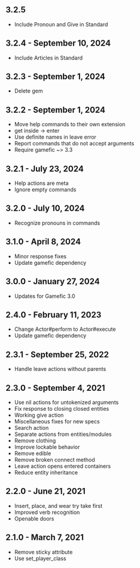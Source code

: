 ## 3.2.5
- Include Pronoun and Give in Standard

## 3.2.4 - September 10, 2024
- Include Articles in Standard

## 3.2.3 - September 1, 2024
- Delete gem

## 3.2.2 - September 1, 2024
- Move help commands to their own extension
- get inside -> enter
- Use definite names in leave error
- Report commands that do not accept arguments
- Require gamefic ~> 3.3

## 3.2.1 - July 23, 2024
- Help actions are meta
- Ignore empty commands

## 3.2.0 - July 10, 2024
- Recognize pronouns in commands

## 3.1.0 - April 8, 2024
- Minor response fixes
- Update gamefic dependency

## 3.0.0 - January 27, 2024
- Updates for Gamefic 3.0

## 2.4.0 - February 11, 2023
- Change Actor#perform to Actor#execute
- Update gamefic dependency

## 2.3.1 - September 25, 2022
- Handle leave actions without parents

## 2.3.0 - September 4, 2021
- Use nil actions for untokenized arguments
- Fix response to closing closed entities
- Working give action
- Miscellaneous fixes for new specs
- Search action
- Separate actions from entities/modules
- Remove clothing
- Improve lockable behavior
- Remove edible
- Remove broken connect method
- Leave action opens entered containers
- Reduce entity inheritance

## 2.2.0 - June 21, 2021
- Insert, place, and wear try take first
- Improved verb recognition
- Openable doors

## 2.1.0 - March 7, 2021
- Remove sticky attribute
- Use set_player_class
